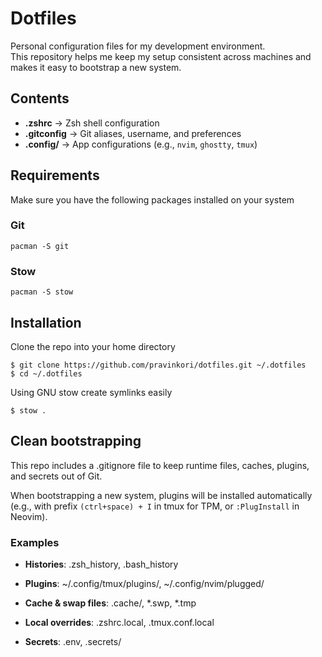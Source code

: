 # Dotfiles

Personal configuration files for my development environment.  
This repository helps me keep my setup consistent across machines and makes it easy to bootstrap a new system.

## Contents

- **.zshrc** → Zsh shell configuration
- **.gitconfig** → Git aliases, username, and preferences
- **.config/** → App configurations (e.g., `nvim`, `ghostty`, `tmux`)

## Requirements

Make sure you have the following packages installed on your system

### Git

```
pacman -S git
```

### Stow

```
pacman -S stow
```

## Installation

Clone the repo into your home directory

```
$ git clone https://github.com/pravinkori/dotfiles.git ~/.dotfiles
$ cd ~/.dotfiles
```

Using GNU stow create symlinks easily

```
$ stow .
```

## Clean bootstrapping
This repo includes a .gitignore file to keep runtime files, caches, plugins, and secrets out of Git.

When bootstrapping a new system, plugins will be installed automatically (e.g., with prefix `(ctrl+space) + I` in tmux for TPM, or `:PlugInstall` in Neovim).

### Examples

- **Histories**: .zsh_history, .bash_history

- **Plugins**: ~/.config/tmux/plugins/, ~/.config/nvim/plugged/

- **Cache & swap files**: .cache/, *.swp, *.tmp

- **Local overrides**: .zshrc.local, .tmux.conf.local

- **Secrets**: .env, .secrets/
